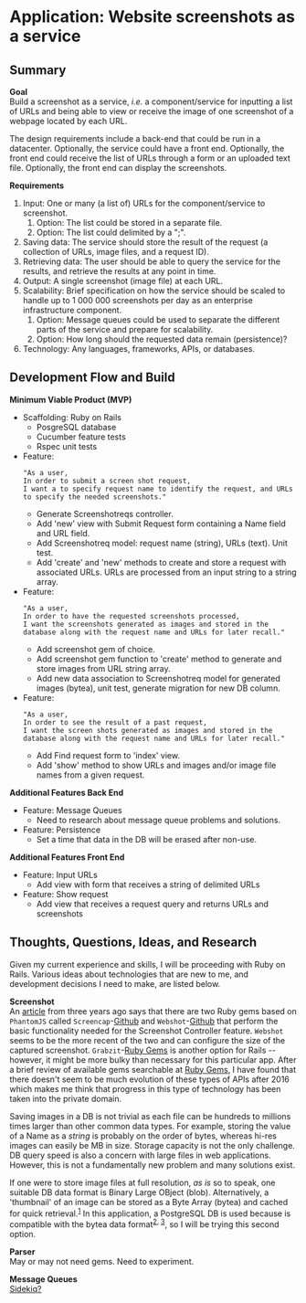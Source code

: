 # Application: Website screenshots as a service

## Summary
**Goal**<br>
Build a screenshot as a service, _i.e._ a component/service for inputting a list of URLs and being able to view or receive the image of one screenshot of a webpage located by each URL. 

The design requirements include a back-end that could be run in a datacenter.  Optionally, the service could have a front end.  Optionally, the front end could receive the list of URLs through a form or an uploaded text file.  Optionally, the front end can display the screenshots.

**Requirements**<br>
1. Input: One or many (a list of) URLs for the component/service to screenshot.
   1. Option: The list could be stored in a separate file.
   2. Option: The list could delimited by a ";".
2. Saving data: The service should store the result of the request (a collection of URLs, image files, and a request ID).  
3. Retrieving data: The user should be able to query the service for the results, and retrieve the results at any point in time.
4. Output: A single screenshot (image file) at each URL.
5. Scalability: Brief specification on how the service should be scaled to handle up to 1 000 000 screenshots per day as an enterprise infrastructure component.
   1. Option: Message queues could be used to separate the different parts of the service and prepare for scalability.
   2. Option: How long should the requested data remain (persistence)?
6. Technology: Any languages, frameworks, APIs, or databases.

## Development Flow and Build
**Minimum Viable Product (MVP)**<br>
* Scaffolding: Ruby on Rails
  * PosgreSQL database
  * Cucumber feature tests
  * Rspec unit tests
* Feature:<br>
  ```
  "As a user,
  In order to submit a screen shot request,
  I want a to specify request name to identify the request, and URLs to specify the needed screenshots."
  ```
    * Generate Screenshotreqs controller.
    * Add 'new' view with Submit Request form containing a Name field and URL field.
    * Add Screenshotreq model: request name (string), URLs (text).  Unit test.
    * Add 'create' and 'new' methods to create and store a request with associated URLs.  URLs are processed from an input string to a string array.
* Feature:<br>
  ```
  "As a user,
  In order to have the requested screenshots processed,
  I want the screenshots generated as images and stored in the database along with the request name and URLs for later recall."
  ```
    * Add screenshot gem of choice.
    * Add screenshot gem function to 'create' method to generate and store images from URL string array.
    * Add new data association to Screenshotreq model for generated images (bytea), unit test, generate migration for new DB column.
* Feature:<br>
  ```
  "As a user,
  In order to see the result of a past request,
  I want the screen shots generated as images and stored in the database along with the request name and URLs for later recall."
  ```
    * Add Find request form to 'index' view.
    * Add 'show' method to show URLs and images and/or image file names from a given request.

**Additional Features Back End**
* Feature: Message Queues
  * Need to research about message queue problems and solutions.
* Feature: Persistence
  * Set a time that data in the DB will be erased after non-use.

**Additional Features Front End**
* Feature: Input URLs
  * Add view with form that receives a string of delimited URLs
* Feature: Show request
  * Add view that receives a request query and returns URLs and screenshots

## Thoughts, Questions, Ideas, and Research
Given my current experience and skills, I will be proceeding with Ruby on Rails.  Various ideas about technologies that are new to me, and development decisions I need to make, are listed below.

**Screenshot**<br>
An [article](https://redpanthers.co/screenshots-using-ruby/) from three years ago says that there are two Ruby gems based on `PhantomJS` called `Screencap`-[Github](https://github.com/maxwell/screencap) and `Webshot`-[Github](https://github.com/vitalie/webshot) that perform the basic functionality needed for the Screenshot Controller feature.  `Webshot` seems to be the more recent of the two and can configure the size of the captured screenshot.  `Grabzit`-[Ruby Gems](https://rubygems.org/gems/grabzit) is another option for Rails -- however, it might be more bulky than necessary for this particular app.  After a brief review of available gems searchable at [Ruby Gems](https://rubygems.org/), I have found that there doesn't seem to be much evolution of these types of APIs after 2016 which makes me think that progress in this type of technology has been taken into the private domain.

Saving images in a DB is not trivial as each file can be hundreds to millions times larger than other common data types.  For example, storing the value of a Name as a _string_ is probably on the order of bytes, whereas hi-res images can easily be MB in size.  Storage capacity is not the only challenge.  DB query speed is also a concern with large files in web applications.  However, this is not a fundamentally new problem and many solutions exist.

If one were to store image files at full resolution, _as is_ so to speak, one suitable DB data format is Binary Large OBject (blob).  Alternatively, a 'thumbnail' of an image can be stored as a Byte Array (bytea) and cached for quick retrieval.<sup>[1](https://stackoverflow.com/questions/54500/storing-images-in-postgresql)</sup>  In this application, a PostgreSQL DB is used because is compatible with the bytea data format<sup>[2](https://www.postgresql.org/docs/9.1/datatype-binary.html), [3](https://edgeguides.rubyonrails.org/active_record_postgresql.html)</sup>, so I will be trying this second option.

**Parser**<br>
May or may not need gems.  Need to experiment.

**Message Queues**<br>
[Sidekiq?](https://sidekiq.org/products/pro.html)





